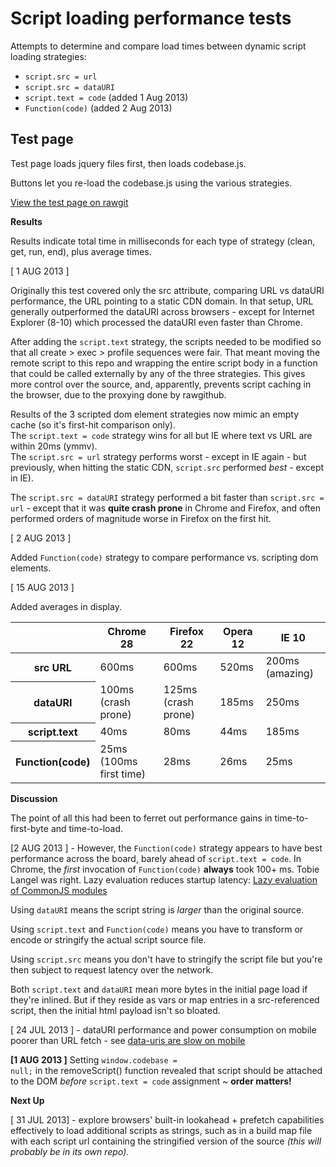 Script loading performance tests
================================

Attempts to determine and compare load times between dynamic script loading strategies:

+ <code>script.src = url</code>
+ <code>script.src = dataURI</code>
+ <code>script.text = code</code> (added 1 Aug 2013)
+ <code>Function(code)</code> (added 2 Aug 2013)

Test page
---------

Test page loads jquery files first, then loads codebase.js.

Buttons let you re-load the codebase.js using the various strategies.

<a href='https://rawgit.com/dfkaye/datauri-vs-src-test/master/index.html'
  title='opens new tab or window' target='_new'>
View the test page on rawgit
</a>

__Results__

Results indicate total time in milliseconds for each type of strategy (clean, get, run, end), plus average times.

[ 1 AUG 2013 ] 

Originally this test covered only the src attribute, comparing URL vs dataURI performance, the URL 
pointing to a static CDN domain.  In that setup, URL generally outperformed the dataURI across 
browsers - except for Internet Explorer (8-10) which processed the dataURI even faster than Chrome.

After adding the <code>script.text</code> strategy, the scripts needed to be modified so that all create > exec >
profile sequences were fair.  That meant moving the remote script to this repo and wrapping the entire 
script body in a function that could be called externally by any of the three strategies.  This gives 
more control over the source, and, apparently, prevents script caching in the browser, due to the 
proxying done by rawgithub.

Results of the 3 scripted dom element strategies now mimic an empty cache (so it's first-hit comparison only).  
The <code>script.text = code</code> strategy wins for all but IE where text vs URL are within 20ms (ymmv).  
The <code>script.src = url</code> strategy performs worst - except in IE again - but previously, when hitting 
the static CDN, <code>script.src</code> performed *best* - except in IE).  

The <code>script.src = dataURI</code> strategy performed a bit faster than <code>script.src = url</code> - 
except that it was __quite crash prone__ in Chrome and Firefox, and often performed orders of magnitude worse in 
Firefox on the first hit.

[ 2 AUG 2013 ]

Added <code>Function(code)</code> strategy to compare performance vs. scripting dom elements.

[ 15 AUG 2013 ] 

Added averages in display.

<table>
  <thead>
    <tr>
      <th></th>
      <th>Chrome 28</th>
      <th>Firefox 22</th>
      <th>Opera 12</th>
      <th>IE 10</th>
    </tr>
  </thead>
  <tbody>
    <tr>
      <th>src URL</th>
      <td>600ms</td>
      <td>600ms</td>
      <td>520ms</td>
      <td>200ms (amazing)</td>      
    </tr>  
    <tr>
      <th>dataURI</th>
      <td>100ms (crash prone)</td>
      <td>125ms (crash prone)</td>
      <td>185ms</td>
      <td>250ms</td>      
    </tr>    
    <tr>
      <th>script.text</th>
      <td>40ms</td>
      <td>80ms</td>
      <td>44ms</td>
      <td>185ms</td>      
    </tr>    
    <tr>
      <th>Function(code)</th>
      <td>25ms (100ms first time)</td>
      <td>28ms</td>
      <td>26ms</td>
      <td>25ms</td>      
    </tr>    
  </tbody>
</table>


__Discussion__

The point of all this had been to ferret out performance gains in time-to-first-byte and time-to-load.

[2 AUG 2013 ] - However, the <code>Function(code)</code> strategy appears to have best performance 
across the board, barely ahead of <code>script.text = code</code>.  In Chrome, the *first* invocation 
of <code>Function(code)</code> __always__ took 100+ ms.  Tobie Langel was right. Lazy evaluation reduces 
startup latency: [Lazy evaluation of CommonJS modules](http://calendar.perfplanet.com/2011/lazy-evaluation-of-commonjs-modules/)

Using <code>dataURI</code> means the script string is *larger* than the original source.

Using <code>script.text</code> and <code>Function(code)</code> means you have to transform or encode 
or stringify the actual script source file.

Using <code>script.src</code> means you don't have to stringify the script file but you're then subject to 
request latency over the network.

Both <code>script.text</code> and <code>dataURI</code> mean more bytes in the initial page load if they're inlined.
But if they reside as vars or map entries in a src-referenced script, then the initial html payload isn't so bloated.

[ 24 JUL 2013 ] - dataURI performance and power consumption on mobile poorer than URL fetch - 
see [data-uris are slow on mobile](http://www.mobify.com/blog/data-uris-are-slow-on-mobile/)

__[1 AUG 2013 ]__
Setting <code>window.codebase = null;</code> in the removeScript() function revealed that script should be 
attached to the DOM *before* <code>script.text = code</code> assignment ~ __order matters!__


__Next Up__

[ 31 JUL 2013] - explore browsers' built-in lookahead + prefetch capabilities effectively to 
load additional scripts as strings, such as in a build map file with each script url containing the
stringified version of the source *(this will probably be in its own repo).*
